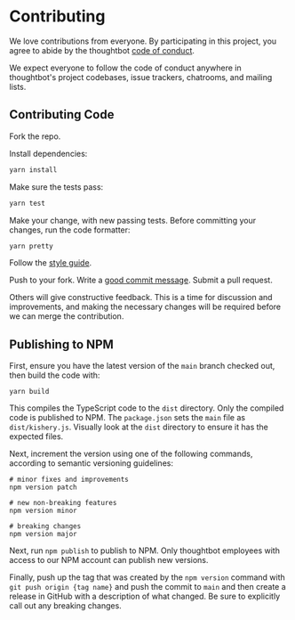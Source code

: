 # Contributing

We love contributions from everyone. By participating in this project, you agree
to abide by the thoughtbot [code of conduct].

[code of conduct]: https://thoughtbot.com/open-source-code-of-conduct

We expect everyone to follow the code of conduct anywhere in thoughtbot's
project codebases, issue trackers, chatrooms, and mailing lists.

## Contributing Code

Fork the repo.

Install dependencies:

```bash
yarn install
```

Make sure the tests pass:

```bash
yarn test
```

Make your change, with new passing tests. Before committing your changes, run the code formatter:

```bash
yarn pretty
```

Follow the [style guide][style].

[style]: https://github.com/thoughtbot/guides

Push to your fork. Write a [good commit message][commit]. Submit a pull request.

[commit]: http://tbaggery.com/2008/04/19/a-note-about-git-commit-messages.html

Others will give constructive feedback. This is a time for discussion and
improvements, and making the necessary changes will be required before we can
merge the contribution.

## Publishing to NPM

First, ensure you have the latest version of the `main` branch checked out, then build the code with:

```
yarn build
```

This compiles the TypeScript code to the `dist` directory. Only the compiled code is published to NPM. The `package.json` sets the `main` file as `dist/kishery.js`. Visually look at the `dist` directory to ensure it has the expected files.

Next, increment the version using one of the following commands, according to semantic versioning guidelines:

```
# minor fixes and improvements
npm version patch

# new non-breaking features
npm version minor

# breaking changes
npm version major
```

Next, run `npm publish` to publish to NPM. Only thoughtbot employees with access to our NPM account can publish new versions.

Finally, push up the tag that was created by the `npm version` command with `git push origin {tag name}` and push the commit to `main` and then create a release in GitHub with a description of what changed. Be sure to explicitly call out any breaking changes.
